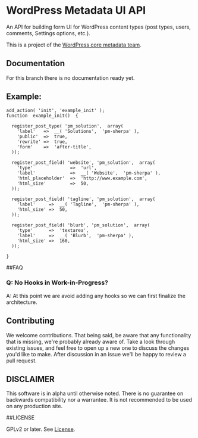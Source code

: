 WordPress Metadata UI API
=======================

An API for building form UI for WordPress content types (post types, users, comments, Settings options, etc.).

This is a project of the [WordPress core metadata team](http://make.wordpress.org/core/components/options-meta/).

## Documentation

For this branch there is no documentation ready yet.

## Example:

	add_action( 'init', 'example_init' );
    function  example_init()  {

      register_post_type( 'pm_solution',  array(
        'label'   =>  __( 'Solutions',  'pm-sherpa' ),
        'public'  =>  true,
        'rewrite' =>  true,
        'form'    =>  'after-title',
      ));

      register_post_field( 'website', 'pm_solution',  array(
        'type'              =>  'url',
        'label'             =>  __( 'Website',  'pm-sherpa' ),
        'html_placeholder'  =>  'http://www.example.com',
        'html_size'         =>  50,
      ));

      register_post_field( 'tagline', 'pm_solution',  array(
        'label'     =>  __( 'Tagline',  'pm-sherpa' ),
        'html_size' =>  50,
      ));

      register_post_field( 'blurb', 'pm_solution',  array(
        'type'      =>  'textarea',
        'label'     =>  __( 'Blurb',  'pm-sherpa' ),
        'html_size' =>  160,
      ));

    }

##FAQ 

### Q: No Hooks in Work-in-Progress?
A: At this point we are avoid adding any hooks so we can first finalize the architecture.



## Contributing

We welcome contributions. That being said, be aware that any functionality that is missing, we're probably already aware of. Take a look through existing issues, and feel free to open up a new one to discuss the changes you'd like to make. After discussion in an issue we'll be happy to review a pull request.

## DISCLAIMER

This software is in alpha until otherwise noted. There is no guarantee on backwards compatibility nor a warrantee. It is not recommended to be used on any production site.

##LICENSE

GPLv2 or later. See [License](LICENSE.txt).
